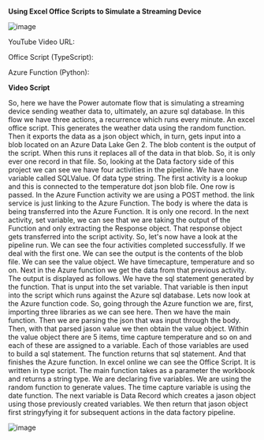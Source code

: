 **Using Excel Office Scripts to Simulate a Streaming Device**

![image](https://user-images.githubusercontent.com/47678539/221389935-5ce0e492-3588-4363-b298-4872221f5453.png)


YouTube Video URL: 

Office Script (TypeScript): 

Azure Function (Python): 

**Video Script**

So, here we have the Power automate flow that is simulating a streaming device sending weather data to, ultimately, an azure sql database. In this flow we have three actions, a recurrence which runs every minute. An excel office script. This generates the weather data using the random function. Then it exports the data as a json object which, in turn, gets input into a blob located on an Azure Data Lake Gen 2. The blob content is the output of the script. When this runs it replaces all of the data in that blob. So, it is only ever one record in that file. So, looking at the Data factory side of this project we can see we have four activities in the pipeline. We have one variable called SQLValue. Of data type string. The first activity is a lookup and this is connected to the temperature dot json blob file. One row is passed. In the Azure Function activity we are using a POST method. the link service is just linking to the Azure Function. The body is where the data is being transferred into the Azure Function. It is only one record. In the next activity, set variable, we can see that we are taking the output of the Function and only extracting the Response object. That response object gets transferred into the script activity. 
So, let's now have a look at the pipeline run. We can see the four activities completed successfully. If we deal with the first one. We can see the output is the contents of the blob file. We can see the value object. We have timecapture, temperature and so on. Next in the Azure function we get the data from that previous activity. The output is displayed as follows. We have the sql statement generated by the function. That is unput into the set variable. That variable is then input into the script which runs against the Azure sql database. Lets now look at the Azure function code.
So, going through the Azure function we are, first, importing three libraries as we can see here. Then we have the main function. Then we are parsing the json that was input through the body. Then, with that parsed jason value we then obtain the value object. Within the value object there are 5 items, time capture temperature and so on and each of these are assigned to a variable. Each of those variables are used to build a sql statement. The function returns that sql statement. And that finishes the Azure function.
In excel online we can see the Office Script. It is written in type script. The main function takes as a parameter the workbook and returns a string type. We are declaring five variables. We are using the random function to generate values. The time capture variable is using the date function. The next variable is Data Record which creates a jason object using those previously created variables. We then return that jason object first stringyfying it for subsequent actions in the data factory pipeline.  


![image](https://user-images.githubusercontent.com/47678539/221389950-ef446e37-2316-4c20-a88e-5a8c20dccb0f.png)
